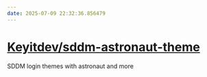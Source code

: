 ```yaml
---
date: 2025-07-09 22:32:36.856479
---
```


# [Keyitdev/sddm-astronaut-theme](https://github.com/Keyitdev/sddm-astronaut-theme)

SDDM login themes with astronaut and more